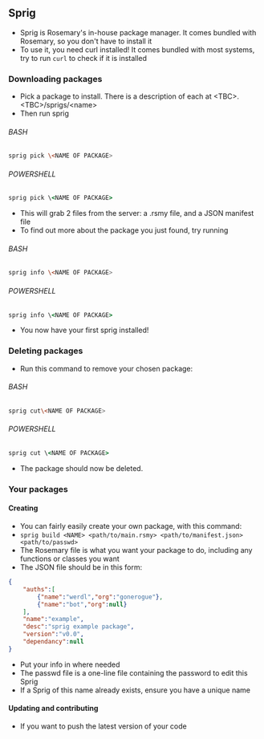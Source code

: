 ## Sprig
- Sprig is Rosemary's in-house package manager. It comes bundled with Rosemary, so you don't have to install it
- To use it, you need curl installed! It comes bundled with most systems, try to run ```curl``` to check if it is installed
### Downloading packages
- Pick a package to install. There is a description of each at \<TBC>.\<TBC>/sprigs/\<name>
- Then run sprig
###### BASH
```bash
sprig pick \<NAME OF PACKAGE>
```
###### POWERSHELL
```cmd
sprig pick \<NAME OF PACKAGE>
```
- This will grab 2 files from the server: a .rsmy file, and a JSON manifest file
- To find out more about the package you just found, try running
###### BASH
```bash
sprig info \<NAME OF PACKAGE>
```
###### POWERSHELL
```cmd
sprig info \<NAME OF PACKAGE>
```
- You now have your first sprig installed!
### Deleting packages
- Run this command to remove your chosen package:  
###### BASH
```bash
sprig cut\<NAME OF PACKAGE>
```
###### POWERSHELL
```cmd
sprig cut \<NAME OF PACKAGE>
```
- The package should now be deleted.
### Your packages
#### Creating
- You can fairly easily create your own package, with this command:
- `sprig build <NAME> <path/to/main.rsmy> <path/to/manifest.json> <path/to/passwd>`
- The Rosemary file is what you want your package to do, including any functions or classes you want
- The JSON file should be in this form:
```json
{
    "auths":[
        {"name":"werdl","org":"gonerogue"},
        {"name":"bot","org":null}
    ],
    "name":"example",
    "desc":"sprig example package",
    "version":"v0.0",
    "dependancy":null
}
```
- Put your info in where needed
- The passwd file is a one-line file containing the password to edit this Sprig
- If a Sprig of this name already exists, ensure you have a unique name
#### Updating and contributing
- If you want to push the latest version of your code
